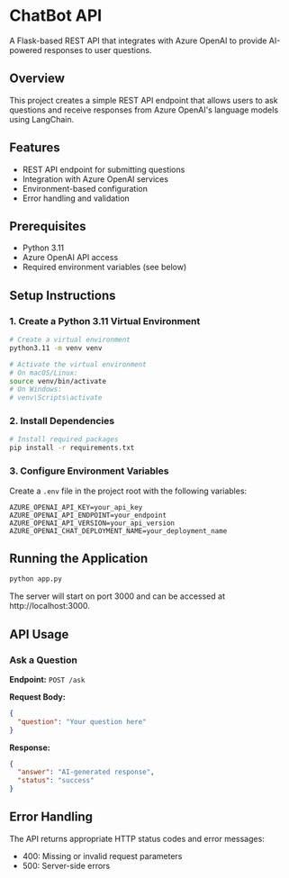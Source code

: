 # ChatBot API

A Flask-based REST API that integrates with Azure OpenAI to provide AI-powered responses to user questions.

## Overview

This project creates a simple REST API endpoint that allows users to ask questions and receive responses from Azure OpenAI's language models using LangChain.

## Features

- REST API endpoint for submitting questions
- Integration with Azure OpenAI services
- Environment-based configuration
- Error handling and validation

## Prerequisites

- Python 3.11
- Azure OpenAI API access
- Required environment variables (see below)

## Setup Instructions

### 1. Create a Python 3.11 Virtual Environment

```bash
# Create a virtual environment
python3.11 -m venv venv

# Activate the virtual environment
# On macOS/Linux:
source venv/bin/activate
# On Windows:
# venv\Scripts\activate
```

### 2. Install Dependencies

```bash
# Install required packages
pip install -r requirements.txt
```

### 3. Configure Environment Variables

Create a `.env` file in the project root with the following variables:

```
AZURE_OPENAI_API_KEY=your_api_key
AZURE_OPENAI_API_ENDPOINT=your_endpoint
AZURE_OPENAI_API_VERSION=your_api_version
AZURE_OPENAI_CHAT_DEPLOYMENT_NAME=your_deployment_name
```

## Running the Application

```bash
python app.py
```

The server will start on port 3000 and can be accessed at http://localhost:3000.

## API Usage

### Ask a Question

**Endpoint:** `POST /ask`

**Request Body:**

```json
{
  "question": "Your question here"
}
```

**Response:**

```json
{
  "answer": "AI-generated response",
  "status": "success"
}
```

## Error Handling

The API returns appropriate HTTP status codes and error messages:

- 400: Missing or invalid request parameters
- 500: Server-side errors
